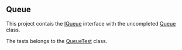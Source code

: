 ## Queue

This project contais the [IQueue](./src/main/java/br/com/gomide/queue/interfaces/IQueue.java) interface with the uncompleted [Queue](./src/main/java/br/com/gomide/queue/Queue.java) class.

The tests belongs to the [QueueTest](./src/test/java/br/com/gomide/queue/QueueTest.java) class.